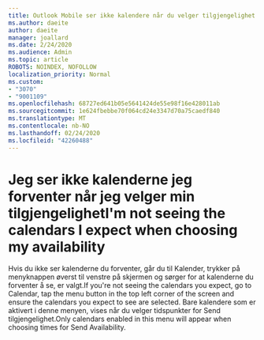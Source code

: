 ```yaml
---
title: Outlook Mobile ser ikke kalendere når du velger tilgjengelighet
ms.author: daeite
author: daeite
manager: joallard
ms.date: 2/24/2020
ms.audience: Admin
ms.topic: article
ROBOTS: NOINDEX, NOFOLLOW
localization_priority: Normal
ms.custom:
- "3070"
- "9001109"
ms.openlocfilehash: 68727ed641b05e5641424de55e98f16e428011ab
ms.sourcegitcommit: 1e624fbebbe70f064cd24e3347d70a75caedf840
ms.translationtype: MT
ms.contentlocale: nb-NO
ms.lasthandoff: 02/24/2020
ms.locfileid: "42260488"
---
```

# <a name="im-not-seeing-the-calendars-i-expect-when-choosing-my-availability"></a><span data-ttu-id="bb8a1-102">Jeg ser ikke kalenderne jeg forventer når jeg velger min tilgjengelighet</span><span class="sxs-lookup"><span data-stu-id="bb8a1-102">I'm not seeing the calendars I expect when choosing my availability</span></span>

<span data-ttu-id="bb8a1-103">Hvis du ikke ser kalenderne du forventer, går du til Kalender, trykker på menyknappen øverst til venstre på skjermen og sørger for at kalenderne du forventer å se, er valgt.</span><span class="sxs-lookup"><span data-stu-id="bb8a1-103">If you're not seeing the calendars you expect, go to Calendar, tap the menu button in the top left corner of the screen and ensure the calendars you expect to see are selected.</span></span> <span data-ttu-id="bb8a1-104">Bare kalendere som er aktivert i denne menyen, vises når du velger tidspunkter for Send tilgjengelighet.</span><span class="sxs-lookup"><span data-stu-id="bb8a1-104">Only calendars enabled in this menu will appear when choosing times for Send Availability.</span></span>
